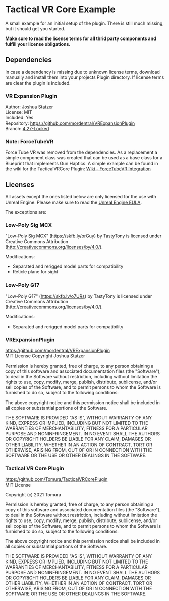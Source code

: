 # Tactical VR Core Example 

A small example for an initial setup of the plugin.
There is still much missing, but it should get you started.

**Make sure to read the license terms for all thrid party components and fulfill your license obligations.**

## Dependencies
In case a dependency is missing due to unknown license terms, download manually and install them into your projects Plugin directory. If license terms are clear the plugin is included.
### VR Expansion Plugin
Author: Joshua Statzer<br>
License: MIT<br>
Included: Yes<br>
Repository: https://github.com/mordentral/VRExpansionPlugin<br>
Branch: [4.27-Locked](https://github.com/mordentral/VRExpansionPlugin/tree/4.27-Locked)<br>

### Note: ForceTubeVR
Force Tube VR was removed from the dependencies. As a replacement a simple component class was created that can be used as a base class for a Blueprint that implements Gun Haptics.
A simple example can be found in the wiki for the TacticalVRCore Plugin: [Wiki - ForceTubeVR Integration](https://github.com/Tomura/TacticalVRCorePlugin/wiki/ForceTubeVR-Integration)

## Licenses
All assets except the ones listed below are only licensed for the use with Unreal Engine. Please make sure to read the [Unreal Engine EULA](https://www.unrealengine.com/en-US/eula). 

The exceptions are:

### Low-Poly Sig MCX
"Low-Poly Sig MCX" (https://skfb.ly/orGuy) by TastyTony is licensed under Creative Commons Attribution (http://creativecommons.org/licenses/by/4.0/).

Modifications:
- Separated and rerigged model parts for compatibility
- Reticle plane for sight

### Low-Poly G17
"Low-Poly G17" (https://skfb.ly/o7URs) by TastyTony is licensed under Creative Commons Attribution (http://creativecommons.org/licenses/by/4.0/).

Modifications:
- Separated and rerigged model parts for compatibility

### VRExpansionPlugin
https://github.com/mordentral/VRExpansionPlugin<br>
MIT License
Copyright Joshua Statzer

Permission is hereby granted, free of charge, to any person obtaining a copy
of this software and associated documentation files (the "Software"), to deal
in the Software without restriction, including without limitation the rights
to use, copy, modify, merge, publish, distribute, sublicense, and/or sell
copies of the Software, and to permit persons to whom the Software is
furnished to do so, subject to the following conditions:

The above copyright notice and this permission notice shall be included in all
copies or substantial portions of the Software.

THE SOFTWARE IS PROVIDED "AS IS", WITHOUT WARRANTY OF ANY KIND, EXPRESS OR
IMPLIED, INCLUDING BUT NOT LIMITED TO THE WARRANTIES OF MERCHANTABILITY,
FITNESS FOR A PARTICULAR PURPOSE AND NONINFRINGEMENT. IN NO EVENT SHALL THE
AUTHORS OR COPYRIGHT HOLDERS BE LIABLE FOR ANY CLAIM, DAMAGES OR OTHER
LIABILITY, WHETHER IN AN ACTION OF CONTRACT, TORT OR OTHERWISE, ARISING FROM,
OUT OF OR IN CONNECTION WITH THE SOFTWARE OR THE USE OR OTHER DEALINGS IN THE
SOFTWARE.

### Tactical VR Core Plugin
https://github.com/Tomura/TacticalVRCorePlugin<br>
MIT License

Copyright (c) 2021 Tomura

Permission is hereby granted, free of charge, to any person obtaining a copy
of this software and associated documentation files (the "Software"), to deal
in the Software without restriction, including without limitation the rights
to use, copy, modify, merge, publish, distribute, sublicense, and/or sell
copies of the Software, and to permit persons to whom the Software is
furnished to do so, subject to the following conditions:

The above copyright notice and this permission notice shall be included in all
copies or substantial portions of the Software.

THE SOFTWARE IS PROVIDED "AS IS", WITHOUT WARRANTY OF ANY KIND, EXPRESS OR
IMPLIED, INCLUDING BUT NOT LIMITED TO THE WARRANTIES OF MERCHANTABILITY,
FITNESS FOR A PARTICULAR PURPOSE AND NONINFRINGEMENT. IN NO EVENT SHALL THE
AUTHORS OR COPYRIGHT HOLDERS BE LIABLE FOR ANY CLAIM, DAMAGES OR OTHER
LIABILITY, WHETHER IN AN ACTION OF CONTRACT, TORT OR OTHERWISE, ARISING FROM,
OUT OF OR IN CONNECTION WITH THE SOFTWARE OR THE USE OR OTHER DEALINGS IN THE
SOFTWARE.